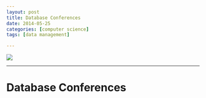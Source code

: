 ```yaml
---
layout: post
title: Database Conferences
date: 2014-05-25
categories: [computer science]
tags: [data management]

---
```



[![](http://sungsoo.github.com/images/db-conferences.png)](http://sungsoo.github.com/images/db-conferences.png)

---

# Database Conferences

